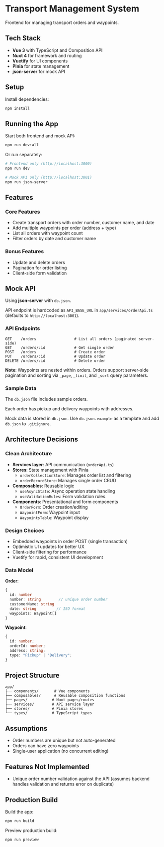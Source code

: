 # Transport Management System

Frontend for managing transport orders and waypoints.

## Tech Stack

- **Vue 3** with TypeScript and Composition API
- **Nuxt 4** for framework and routing
- **Vuetify** for UI components
- **Pinia** for state management
- **json-server** for mock API

## Setup

Install dependencies:

```bash
npm install
```

## Running the App

Start both frontend and mock API:

```bash
npm run dev:all
```

Or run separately:

```bash
# Frontend only (http://localhost:3000)
npm run dev

# Mock API only (http://localhost:3001)
npm run json-server
```

## Features

### Core Features

- Create transport orders with order number, customer name, and date
- Add multiple waypoints per order (address + type)
- List all orders with waypoint count
- Filter orders by date and customer name

### Bonus Features

- Update and delete orders
- Pagination for order listing
- Client-side form validation

## Mock API

Using **json-server** with `db.json`.

API endpoint is hardcoded as `API_BASE_URL` in `app/services/orderApi.ts` (defaults to `http://localhost:3001`).

### API Endpoints

```
GET    /orders                 # List all orders (paginated server-side)
GET    /orders/:id             # Get single order
POST   /orders                 # Create order
PUT    /orders/:id             # Update order
DELETE /orders/:id             # Delete order
```

**Note**: Waypoints are nested within orders. Orders support server-side pagination and sorting via `_page`, `_limit`, and `_sort` query parameters.

### Sample Data

The `db.json` file includes sample orders.

Each order has pickup and delivery waypoints with addresses.

Mock data is stored in `db.json`. Use `db.json.example` as a template and add `db.json` to `.gitignore`.

## Architecture Decisions

### Clean Architecture

- **Services layer**: API communication (`orderApi.ts`)
- **Stores**: State management with Pinia
  - `orderCollectionStore`: Manages order list and filtering
  - `orderRecordStore`: Manages single order CRUD
- **Composables**: Reusable logic
  - `useAsyncState`: Async operation state handling
  - `useValidationRules`: Form validation rules
- **Components**: Presentational and form components
  - `OrderForm`: Order creation/editing
  - `WaypointForm`: Waypoint input
  - `WaypointsTable`: Waypoint display

### Design Choices

- Embedded waypoints in order POST (single transaction)
- Optimistic UI updates for better UX
- Client-side filtering for performance
- Vuetify for rapid, consistent UI development

### Data Model

**Order**:

```typescript
{
  id: number
  number: string        // unique order number
  customerName: string
  date: string         // ISO format
  waypoints: Waypoint[]
}
```

**Waypoint**:

```typescript
{
  id: number;
  orderId: number;
  address: string;
  type: "Pickup" | "Delivery";
}
```

## Project Structure

```
app/
├── components/       # Vue components
├── composables/      # Reusable composition functions
├── pages/           # Nuxt pages/routes
├── services/        # API service layer
├── stores/          # Pinia stores
└── types/           # TypeScript types
```

## Assumptions

- Order numbers are unique but not auto-generated
- Orders can have zero waypoints
- Single-user application (no concurrent editing)

## Features Not Implemented

- Unique order number validation against the API (assumes backend handles validation and returns error on duplicate)

## Production Build

Build the app:

```bash
npm run build
```

Preview production build:

```bash
npm run preview
```
